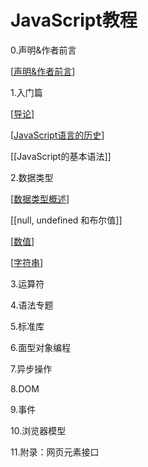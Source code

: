 # JavaScript教程

0.声明&作者前言

[[声明&作者前言]]

1.入门篇

[[导论]]

[[JavaScript语言的历史]]

[[JavaScript的基本语法]]

2.数据类型

[[数据类型概述]]

[[null, undefined 和布尔值]]

[[数值]]

[[字符串]]

3.运算符

4.语法专题

5.标准库

6.面型对象编程

7.异步操作

8.DOM

9.事件

10.浏览器模型

11.附录：网页元素接口

[//begin]: # "Autogenerated link references for markdown compatibility"
[声明&作者前言]: 声明&作者前言 "声明&作者前言"
[导论]: 导论 "导论"
[JavaScript语言的历史]: JavaScript语言的历史 "JavaScript语言的历史"
[数据类型概述]: 数据类型概述 "数据类型概述"
[数值]: 数值 "数值"
[字符串]: 字符串 "字符串"
[//end]: # "Autogenerated link references"